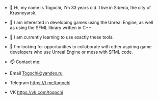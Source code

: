 - 👋 Hi, my name is Togochi, I'm 33 years old. I live in Siberia, the city of Krasnoyarsk.

- 👀 I am interested in developing games using the Unreal Engine, as well as using the SFML library written in C++.
- 🌱 I am currently learning to use exactly these tools.

- 💞️ I'm looking for opportunities to collaborate with other aspiring game developers who use Unreal Engine or mess with SFML code.

- 📫 Contact me:

- Email Togochi@yandex.ru
- Telegram https://t.me/togochi
- VK https://vk.com/togochi

<!---
Togochi/Togochi is a ✨ special ✨ repository because its `README.md` (this file) appears on your GitHub profile.
You can click the Preview link to take a look at your changes.
--->

